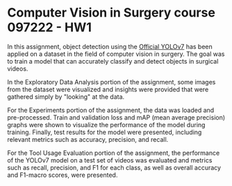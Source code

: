 # Computer Vision in Surgery course 097222 - HW1

In this assignment, object detection using the [Official YOLOv7](https://github.com/WongKinYiu/yolov7) 
has been applied on a dataset in the field of computer vision in surgery. 
The goal was to train a model that can accurately classify and detect objects in surgical videos.

In the Exploratory Data Analysis portion of the assignment, 
some images from the dataset were visualized and insights were provided that were gathered 
simply by "looking" at the data.

For the Experiments portion of the assignment, the data was loaded and pre-processed. 
Train and validation loss and mAP (mean average precision) graphs were shown to visualize the performance of 
the model during training. Finally, test results for the model were presented, 
including relevant metrics such as accuracy, precision, and recall.

For the Tool Usage Evaluation portion of the assignment, 
the performance of the YOLOv7 model on a test set of videos was evaluated and metrics such as recall, precision, and F1 
for each class, as well as overall accuracy and F1-macro scores, were presented. 
